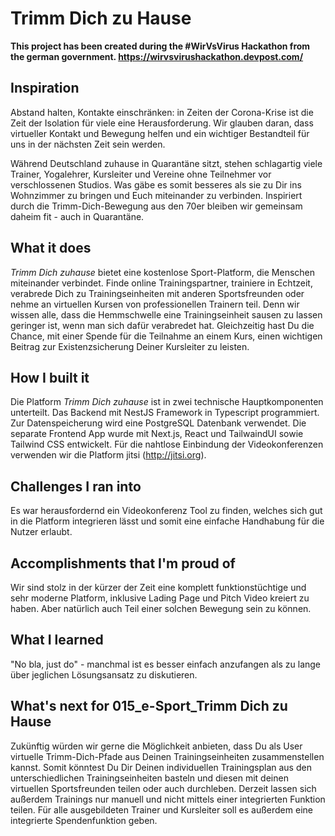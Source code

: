 # Trimm Dich zu Hause

**This project has been created during the #WirVsVirus Hackathon from the german government. https://wirvsvirushackathon.devpost.com/**

## Inspiration
Abstand halten, Kontakte einschränken: in Zeiten der Corona-Krise ist die Zeit der Isolation für viele eine Herausforderung. Wir glauben daran, dass virtueller Kontakt und Bewegung helfen und ein wichtiger Bestandteil für uns in der nächsten Zeit sein werden.

Während Deutschland zuhause in Quarantäne sitzt, stehen schlagartig viele Trainer, Yogalehrer, Kursleiter und Vereine ohne Teilnehmer vor verschlossenen Studios. Was gäbe es somit besseres als sie zu Dir ins Wohnzimmer zu bringen und Euch miteinander zu verbinden. Inspiriert durch die Trimm-Dich-Bewegung aus den 70er bleiben wir gemeinsam daheim fit - auch in Quarantäne.

## What it does
_Trimm Dich zuhause_ bietet eine kostenlose Sport-Platform, die Menschen miteinander verbindet. Finde online Trainingspartner, trainiere in Echtzeit, verabrede Dich zu Trainingseinheiten mit anderen Sportsfreunden oder nehme an virtuellen Kursen von professionellen Trainern teil. Denn wir wissen alle, dass die Hemmschwelle eine Trainingseinheit sausen zu lassen geringer ist, wenn man sich dafür verabredet hat. Gleichzeitig hast Du die Chance, mit einer Spende für die Teilnahme an einem Kurs, einen wichtigen Beitrag zur Existenzsicherung Deiner Kursleiter zu leisten.

## How I built it
Die Platform _Trimm Dich zuhause_ ist in zwei technische Hauptkomponenten unterteilt. Das Backend mit NestJS Framework in Typescript programmiert. Zur Datenspeicherung wird eine PostgreSQL Datenbank verwendet. Die separate Frontend App wurde mit Next.js, React und TailwaindUI sowie Tailwind CSS entwickelt. Für die nahtlose Einbindung der Videokonferenzen verwenden wir die Platform jitsi (http://jitsi.org).

## Challenges I ran into
Es war herausfordernd ein Videokonferenz Tool zu finden, welches sich gut in die Platform integrieren lässt und somit eine einfache Handhabung für die Nutzer erlaubt.

## Accomplishments that I'm proud of
Wir sind stolz in der kürzer der Zeit eine komplett funktionstüchtige und sehr moderne Platform, inklusive Lading Page und Pitch Video kreiert zu haben. Aber natürlich auch Teil einer solchen Bewegung sein zu können.

## What I learned
"No bla, just do" - manchmal ist es besser einfach anzufangen als zu lange über jeglichen Lösungsansatz zu diskutieren.

## What's next for  015_e-Sport_Trimm Dich zu Hause
Zukünftig würden wir gerne die Möglichkeit anbieten, dass Du als User virtuelle Trimm-Dich-Pfade aus Deinen Trainingseinheiten zusammenstellen kannst. Somit könntest Du Dir Deinen individuellen Trainingsplan aus den unterschiedlichen Trainingseinheiten basteln und diesen mit deinen virtuellen Sportsfreunden teilen oder auch durchleben. Derzeit lassen sich außerdem Trainings nur manuell und nicht mittels einer integrierten Funktion teilen. Für alle ausgebildeten Trainer und Kursleiter soll es außerdem eine integrierte Spendenfunktion geben.
